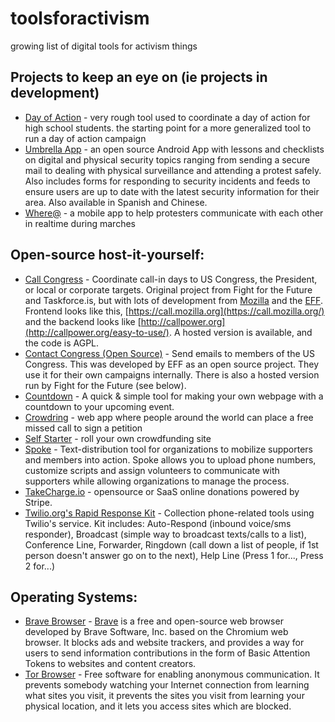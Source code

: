 # toolsforactivism

growing list of digital tools for activism things

## Projects to keep an eye on (ie projects in development)

- [Day of Action](https://github.com/handsupwalkout/handsupwalkout) - very rough tool used to coordinate a day of action for high school students. the starting point for a more generalized tool to run a day of action campaign
- [Umbrella App](https://github.com/securityfirst/Umbrella_android) - an open source Android App with lessons and checklists on digital and physical security topics ranging from sending a secure mail to dealing with physical surveillance and attending a protest safely. Also includes forms for responding to security incidents and feeds to ensure users are up to date with the latest security information for their area. Also available in Spanish and Chinese.
- [Where@](https://github.com/the-learning-collective/whereat-macroid) - a mobile app to help protesters communicate with each other in realtime during marches

## Open-source host-it-yourself:

- [Call Congress](https://github.com/fightforthefuture/call-congress) - Coordinate call-in days to US Congress, the President, or local or corporate targets. Original project from Fight for the Future and Taskforce.is, but with lots of development from [Mozilla](https://github.com/mozilla/call-congress) and the [EFF](https://github.com/effOrg/call-congress/tree/refactor/master). Frontend looks like this, [https://call.mozilla.org](https://call.mozilla.org/) and the backend looks like [http://callpower.org](http://callpower.org/easy-to-use/). A hosted version is available, and the code is AGPL.
- [Contact Congress (Open Source)](https://github.com/EFForg/contact-congress) - Send emails to members of the US Congress. This was developed by EFF as an open source project. They use it for their own campaigns internally. There is also a hosted version run by Fight for the Future (see below).
- [Countdown](https://github.com/drewrwilson/countdown) - A quick & simple tool for making your own webpage with a countdown to your upcoming event.
- [Crowdring](https://github.com/therules/CrowdRing) - web app where people around the world can place a free missed call to sign a petition
- [Self Starter](https://github.com/lockitron/selfstarter) - roll your own crowdfunding site
- [Spoke](https://github.com/Elizabeth-Warren/Spoke) - Text-distribution tool for organizations to mobilize supporters and members into action. Spoke allows you to upload phone numbers, customize scripts and assign volunteers to communicate with supporters while allowing organizations to manage the process.
- [TakeCharge.io](https://github.com/controlshift/prague-server) - opensource or SaaS online donations powered by Stripe.
- [Twilio.org's Rapid Response Kit](https://github.com/Twilio-org/rapid-response-kit) - Collection phone-related tools using Twilio's service. Kit includes: Auto-Respond (inbound voice/sms responder), Broadcast (simple way to broadcast texts/calls to a list), Conference Line, Forwarder, Ringdown (call down a list of people, if 1st person doesn't answer go on to the next), Help Line (Press 1 for..., Press 2 for...)

## Operating Systems:

- [Brave Browser](https://github.com/brave/brave-browser) - [Brave](https://brave.com/) is a free and open-source web browser developed by Brave Software, Inc. based on the Chromium web browser. It blocks ads and website trackers, and provides a way for users to send information contributions in the form of Basic Attention Tokens to websites and content creators.
- [Tor Browser](https://github.com/TheTorProject/gettorbrowser) - Free software for enabling anonymous communication. It prevents somebody watching your Internet connection from learning what sites you visit, it prevents the sites you visit from learning your physical location, and it lets you access sites which are blocked.
